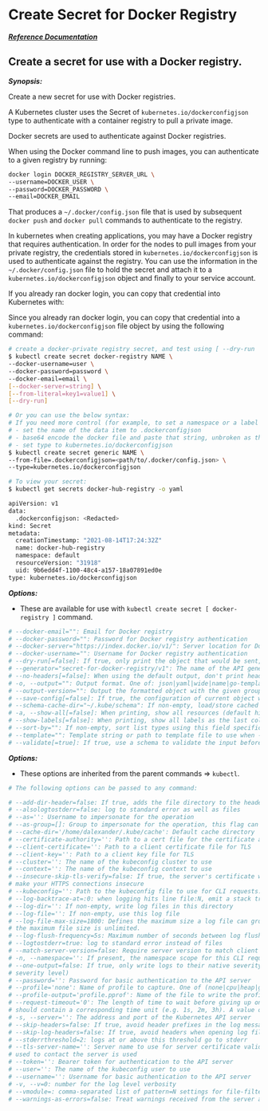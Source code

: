 # Create Secret for Docker Registry
***[Reference Documentation](https://kubernetes.io/docs/tasks/configure-pod-container/pull-image-private-registry/)***

## Create a secret for use with a Docker registry.

***Synopsis:***

Create a new secret for use with Docker registries.

A Kubernetes cluster uses the Secret of `kubernetes.io/dockerconfigjson` type to authenticate with a container registry to pull a private image.

Docker secrets are used to authenticate against Docker registries.

When using the Docker command line to push images, you can authenticate to a given registry by running: 

```bash
docker login DOCKER_REGISTRY_SERVER_URL \
--username=DOCKER_USER \
--password=DOCKER_PASSWORD \
--email=DOCKER_EMAIL
```

That produces a `~/.docker/config.json` file that is used by subsequent `docker push` and `docker pull` commands to authenticate to the registry.

In kubernetes when creating applications, you may have a Docker registry that requires authentication. In order for the nodes to pull images from your private registry, the credentials stored in `kubernetes.io/dockerconfigjson` is used to authenticate against the registry. You can use the information in the `~/.docker/config.json` file to hold the secret and attach it to a `kubernetes.io/dockerconfigjson` object and finally to your service account.

If you already ran docker login, you can copy that credential into Kubernetes with:

Since you already ran docker login, you can copy that credential into a `kubernetes.io/dockerconfigjson` file object by using the following command:

```bash
# create a docker-private registry secret, and test using [ --dry-run | --dry-run=client ]
$ kubectl create secret docker-registry NAME \
--docker-username=user \
--docker-password=password \
--docker-email=email \
[--docker-server=string] \
[--from-literal=key1=value1] \
[--dry-run]

# Or you can use the below syntax:
# If you need more control (for example, to set a namespace or a label on the new secret) then you can customise the Secret before storing it. Be sure to:
# - set the name of the data item to .dockerconfigjson
# - base64 encode the docker file and paste that string, unbroken as the value for field data[".dockerconfigjson"]
# - set type to kubernetes.io/dockerconfigjson
$ kubectl create secret generic NAME \
--from-file=.dockerconfigjson=<path/to/.docker/config.json> \
--type=kubernetes.io/dockerconfigjson

# To view your secret:
$ kubectl get secrets docker-hub-registry -o yaml

apiVersion: v1
data:
  .dockerconfigjson: <Redacted>
kind: Secret
metadata:
  creationTimestamp: "2021-08-14T17:24:32Z"
  name: docker-hub-registry
  namespace: default
  resourceVersion: "31918"
  uid: 9b6edd4f-1100-48c4-a157-18a07891ed0e
type: kubernetes.io/dockerconfigjson
```

***Options:*** 

- These are available for use with `kubectl create secret [ docker-registry ]` command.

```bash
# --docker-email="": Email for Docker registry
# --docker-password="": Password for Docker registry authentication
# --docker-server="https://index.docker.io/v1/": Server location for Docker registry
# --docker-username="": Username for Docker registry authentication
# --dry-run[=false]: If true, only print the object that would be sent, without sending it.
# --generator="secret-for-docker-registry/v1": The name of the API generator to use.
# --no-headers[=false]: When using the default output, don't print headers.
# -o, --output="": Output format. One of: json|yaml|wide|name|go-template=...|go-template-file=...|jsonpath=...|jsonpath-file=... See golang template [http://golang.org/pkg/text/template/#pkg-overview] and jsonpath template [http://releases.k8s.io/release-1.2/docs/user-guide/jsonpath.md].
# --output-version="": Output the formatted object with the given group version (for ex: 'extensions/v1beta1').
# --save-config[=false]: If true, the configuration of current object will be saved in its annotation. This is useful when you want to perform kubectl apply on this object in the future.
# --schema-cache-dir="~/.kube/schema": If non-empty, load/store cached API schemas in this directory, default is '$HOME/.kube/schema'
# -a, --show-all[=false]: When printing, show all resources (default hide terminated pods.)
# --show-labels[=false]: When printing, show all labels as the last column (default hide labels column)
# --sort-by="": If non-empty, sort list types using this field specification.  The field specification is expressed as a JSONPath expression (e.g. '{.metadata.name}'). The field in the API resource specified by this JSONPath expression must be an integer or a string.
# --template="": Template string or path to template file to use when -o=go-template, -o=go-template-file. The template format is golang templates [http://golang.org/pkg/text/template/#pkg-overview].
# --validate[=true]: If true, use a schema to validate the input before sending it
```

***Options:*** 

- These options are inherited from the parent commands => `kubectl`.


```bash
# The following options can be passed to any command:

# --add-dir-header=false: If true, adds the file directory to the header of the log messages
# --alsologtostderr=false: log to standard error as well as files
# --as='': Username to impersonate for the operation
# --as-group=[]: Group to impersonate for the operation, this flag can be repeated to specify multiple groups.
# --cache-dir='/home/dalexander/.kube/cache': Default cache directory
# --certificate-authority='': Path to a cert file for the certificate authority
# --client-certificate='': Path to a client certificate file for TLS
# --client-key='': Path to a client key file for TLS
# --cluster='': The name of the kubeconfig cluster to use
# --context='': The name of the kubeconfig context to use
# --insecure-skip-tls-verify=false: If true, the server's certificate will not be checked for validity. This will
# make your HTTPS connections insecure
# --kubeconfig='': Path to the kubeconfig file to use for CLI requests.
# --log-backtrace-at=:0: when logging hits line file:N, emit a stack trace
# --log-dir='': If non-empty, write log files in this directory
# --log-file='': If non-empty, use this log file
# --log-file-max-size=1800: Defines the maximum size a log file can grow to. Unit is megabytes. If the value is 0,
# the maximum file size is unlimited.
# --log-flush-frequency=5s: Maximum number of seconds between log flushes
# --logtostderr=true: log to standard error instead of files
# --match-server-version=false: Require server version to match client version
# -n, --namespace='': If present, the namespace scope for this CLI request
# --one-output=false: If true, only write logs to their native severity level (vs also writing to each lower
# severity level)
# --password='': Password for basic authentication to the API server
# --profile='none': Name of profile to capture. One of (none|cpu|heap|goroutine|threadcreate|block|mutex)
# --profile-output='profile.pprof': Name of the file to write the profile to
# --request-timeout='0': The length of time to wait before giving up on a single server request. Non-zero values
# should contain a corresponding time unit (e.g. 1s, 2m, 3h). A value of zero means don't timeout requests.
# -s, --server='': The address and port of the Kubernetes API server
# --skip-headers=false: If true, avoid header prefixes in the log messages
# --skip-log-headers=false: If true, avoid headers when opening log files
# --stderrthreshold=2: logs at or above this threshold go to stderr
# --tls-server-name='': Server name to use for server certificate validation. If it is not provided, the hostname
# used to contact the server is used
# --token='': Bearer token for authentication to the API server
# --user='': The name of the kubeconfig user to use
# --username='': Username for basic authentication to the API server
# -v, --v=0: number for the log level verbosity
# --vmodule=: comma-separated list of pattern=N settings for file-filtered logging
# --warnings-as-errors=false: Treat warnings received from the server as errors and exit with a non-zero exit code

```

